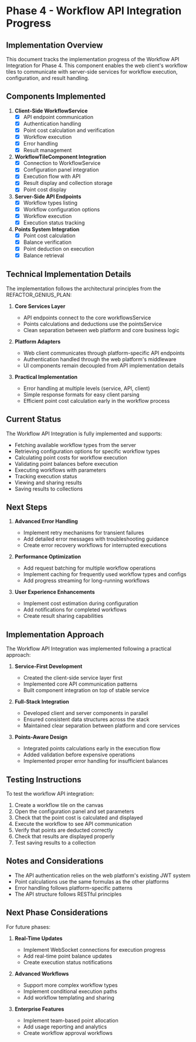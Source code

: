 # Phase 4 - Workflow API Integration Progress

## Implementation Overview

This document tracks the implementation progress of the Workflow API Integration for Phase 4. This component enables the web client's workflow tiles to communicate with server-side services for workflow execution, configuration, and result handling.

## Components Implemented

1. **Client-Side WorkflowService**
   - [x] API endpoint communication
   - [x] Authentication handling
   - [x] Point cost calculation and verification
   - [x] Workflow execution
   - [x] Error handling
   - [x] Result management

2. **WorkflowTileComponent Integration**
   - [x] Connection to WorkflowService
   - [x] Configuration panel integration
   - [x] Execution flow with API
   - [x] Result display and collection storage
   - [x] Point cost display

3. **Server-Side API Endpoints**
   - [x] Workflow types listing
   - [x] Workflow configuration options
   - [x] Workflow execution
   - [x] Execution status tracking

4. **Points System Integration**
   - [x] Point cost calculation
   - [x] Balance verification
   - [x] Point deduction on execution
   - [x] Balance retrieval

## Technical Implementation Details

The implementation follows the architectural principles from the REFACTOR_GENIUS_PLAN:

1. **Core Services Layer**
   - API endpoints connect to the core workflowsService
   - Points calculations and deductions use the pointsService
   - Clean separation between web platform and core business logic

2. **Platform Adapters**
   - Web client communicates through platform-specific API endpoints
   - Authentication handled through the web platform's middleware
   - UI components remain decoupled from API implementation details

3. **Practical Implementation**
   - Error handling at multiple levels (service, API, client)
   - Simple response formats for easy client parsing
   - Efficient point cost calculation early in the workflow process

## Current Status

The Workflow API Integration is fully implemented and supports:

- Fetching available workflow types from the server
- Retrieving configuration options for specific workflow types
- Calculating point costs for workflow execution
- Validating point balances before execution
- Executing workflows with parameters
- Tracking execution status
- Viewing and sharing results
- Saving results to collections

## Next Steps

1. **Advanced Error Handling**
   - Implement retry mechanisms for transient failures
   - Add detailed error messages with troubleshooting guidance
   - Create error recovery workflows for interrupted executions

2. **Performance Optimization**
   - Add request batching for multiple workflow operations
   - Implement caching for frequently used workflow types and configs
   - Add progress streaming for long-running workflows

3. **User Experience Enhancements**
   - Implement cost estimation during configuration
   - Add notifications for completed workflows
   - Create result sharing capabilities

## Implementation Approach

The Workflow API Integration was implemented following a practical approach:

1. **Service-First Development**
   - Created the client-side service layer first
   - Implemented core API communication patterns
   - Built component integration on top of stable service

2. **Full-Stack Integration**
   - Developed client and server components in parallel
   - Ensured consistent data structures across the stack
   - Maintained clear separation between platform and core services

3. **Points-Aware Design**
   - Integrated points calculations early in the execution flow
   - Added validation before expensive operations
   - Implemented proper error handling for insufficient balances

## Testing Instructions

To test the workflow API integration:

1. Create a workflow tile on the canvas
2. Open the configuration panel and set parameters
3. Check that the point cost is calculated and displayed
4. Execute the workflow to see API communication
5. Verify that points are deducted correctly
6. Check that results are displayed properly
7. Test saving results to a collection

## Notes and Considerations

- The API authentication relies on the web platform's existing JWT system
- Point calculations use the same formulas as the other platforms
- Error handling follows platform-specific patterns
- The API structure follows RESTful principles

## Next Phase Considerations

For future phases:

1. **Real-Time Updates**
   - Implement WebSocket connections for execution progress
   - Add real-time point balance updates
   - Create execution status notifications

2. **Advanced Workflows**
   - Support more complex workflow types
   - Implement conditional execution paths
   - Add workflow templating and sharing

3. **Enterprise Features**
   - Implement team-based point allocation
   - Add usage reporting and analytics
   - Create workflow approval workflows 